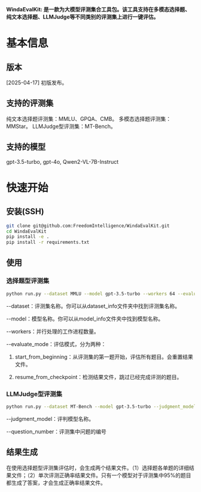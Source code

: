<b> WindaEvalKit: 是一款为大模型评测集合工具包。该工具支持在多模态选择题、纯文本选择题、LLMJudge等不同类别的评测集上进行一键评估。 </b>

# 基本信息

## 版本

[2025-04-17] 初版发布。

## 支持的评测集

纯文本选择题评测集：MMLU、GPQA、CMB。
多模态选择题评测集：MMStar。
LLMJudge型评测集：MT-Bench。

## 支持的模型

gpt-3.5-turbo, gpt-4o, Qwen2-VL-7B-Instruct

# 快速开始

## 安装(SSH)

```bash
git clone git@github.com:FreedomIntelligence/WindaEvalKit.git
cd WindaEvalKit
pip install -e .
pip install -r requirements.txt
```

## 使用

### 选择题型评测集

```bash
python run.py --dataset MMLU --model gpt-3.5-turbo --workers 64 --evaluate_mode start_from_beginning
```
--dataset：评测集名称。你可以从dataset_info文件夹中找到评测集名称。

--model：模型名称。你可以从model_info文件夹中找到模型名称。

--workers：并行处理的工作进程数量。

--evaluate_mode：评估模式，分为两种：

1. start_from_beginning：从评测集的第一题开始，评估所有题目。会重置结果文件。

2. resume_from_checkpoint：检测结果文件，跳过已经完成评测的题目。

### LLMJudge型评测集

```bash
python run.py --dataset MT-Bench --model gpt-3.5-turbo --judgment_model gpt-4o --question_number 0 
```

--judgment_model：评判模型名称。

--question_number：评测集中问题的编号

## 结果生成

在使用选择题型评测集评估时，会生成两个结果文件。（1）选择题各单题的详细结果文件；（2）单次评测正确率结果文件。只有一个模型对于评测集中95%的题目都生成了答案，才会生成正确率结果文件。


